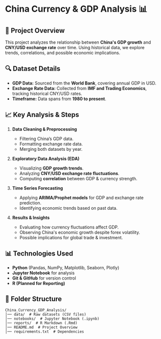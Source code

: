 # China Currency & GDP Analysis 📊

## 🚀 Project Overview
This project analyzes the relationship between **China's GDP growth** and **CNY/USD exchange rate** over time. Using historical data, we explore trends, correlations, and possible economic implications.

## 🔍 Dataset Details
- **GDP Data:** Sourced from the **World Bank**, covering annual GDP in USD.
- **Exchange Rate Data:** Collected from **IMF and Trading Economics**, tracking historical CNY/USD rates.
- **Timeframe:** Data spans from **1980 to present**.

## 📈 Key Analysis & Steps
1. **Data Cleaning & Preprocessing**
   - Filtering China’s GDP data.
   - Formatting exchange rate data.
   - Merging both datasets by year.

2. **Exploratory Data Analysis (EDA)**
   - Visualizing **GDP growth trends**.
   - Analyzing **CNY/USD exchange rate fluctuations**.
   - Computing **correlation** between GDP & currency strength.

3. **Time Series Forecasting**
   - Applying **ARIMA/Prophet models** for GDP and exchange rate prediction.
   - Identifying economic trends based on past data.

4. **Results & Insights**
   - Evaluating how currency fluctuations affect GDP.
   - Observing China's economic growth despite forex volatility.
   - Possible implications for global trade & investment.

## 📊 Technologies Used
- **Python** (Pandas, NumPy, Matplotlib, Seaborn, Plotly)
- **Jupyter Notebook** for analysis
- **Git & GitHub** for version control
- **R (Planned for Reporting)**

## 📂 Folder Structure
```
China_Currency_GDP_Analysis/
│── data/  # Raw datasets (CSV files)
│── notebooks/  # Jupyter Notebook (.ipynb)
│── reports/  # R Markdown (.Rmd)
│── README.md  # Project Overview
│── requirements.txt  # Dependencies
```






